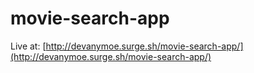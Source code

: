 # movie-search-app

Live at: [http://devanymoe.surge.sh/movie-search-app/](http://devanymoe.surge.sh/movie-search-app/)
